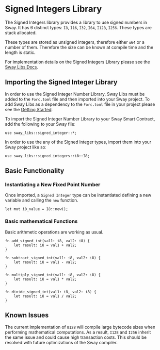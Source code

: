 # Signed Integers Library

The Signed Integers library provides a library to use signed numbers in Sway. It has 6 distinct types: `I8`, `I16`, `I32`, `I64`, `I128`, `I256`. These types are stack allocated.

These types are stored as unsigned integers, therefore either `u64` or a number of them. Therefore the size can be known at compile time and the length is static.

For implementation details on the Signed Integers Library please see the [Sway Libs Docs](https://fuellabs.github.io/sway-libs/master/sway_libs/signed_integers/index.html).

## Importing the Signed Integer Library

In order to use the Signed Integer Number Library, Sway Libs must be added to the `Forc.toml` file and then imported into your Sway project. To add Sway Libs as a dependency to the `Forc.toml` file in your project please see the [Getting Started](../getting_started/index.md).

To import the Signed Integer Number Library to your Sway Smart Contract, add the following to your Sway file:

```sway
use sway_libs::signed_integer::*;
```

In order to use the any of the Signed Integer types, import them into your Sway project like so:

```sway
use sway_libs::signed_integers::i8::I8;
```

## Basic Functionality

### Instantiating a New Fixed Point Number

Once imported, a `Signed Integer` type can be instantiated defining a new variable and calling the `new` function.

```sway
let mut i8_value = I8::new();
```

### Basic mathematical Functions

Basic arithmetic operations are working as usual.

```sway
fn add_signed_int(val1: i8, val2: i8) {
    let result: i8 = val1 + val2;
}

fn subtract_signed_int(val1: i8, val2: i8) {
    let result: i8 = val1 - val2;
}

fn multiply_signed_int(val1: i8, val2: i8) {
    let result: i8 = val1 * val2;
}

fn divide_signed_int(val1: i8, val2: i8) {
    let result: i8 = val1 / val2;
}
```

## Known Issues

The current implementation of `U128` will compile large bytecode sizes when performing mathematical computations. As a result, `I128` and `I256` inherit the same issue and could cause high transaction costs. This should be resolved with future optimizations of the Sway compiler.
